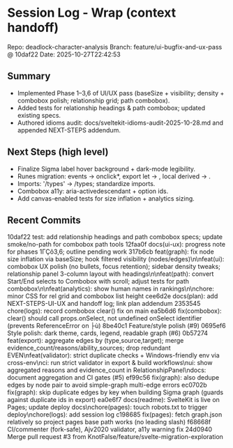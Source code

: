 # Session Log - Wrap (context handoff)

Repo: deadlock-character-analysis
Branch: feature/ui-bugfix-and-ux-pass @ 10daf22
Date: 2025-10-27T22:42:53

## Summary
- Implemented Phase 1–3,6 of UI/UX pass (baseSize + visibility; density + combobox polish; relationship grid; path combobox).
- Added tests for relationship headings & path combobox; updated existing specs.
- Authored idioms audit: docs/sveltekit-idioms-audit-2025-10-28.md and appended NEXT-STEPS addendum.

## Next Steps (high level)
- Finalize Sigma label hover background + dark-mode legibility.
- Runes migration: events → onclick*, export let → , local derived → .
- Imports: '/types' → /types; standardize  imports.
- Combobox a11y: aria-activedescendant + option ids.
- Add canvas-enabled tests for size inflation + analytics sizing.

## Recent Commits
10daf22 test: add relationship headings and path combobox specs; update smoke/no-path for combobox path tools
12faa0f docs(ui-ux): progress note for phases 1ΓÇô3,6; outline pending work
317b6cb feat(graph): fix node size inflation via baseSize; hook filtered visibility (nodes/edges)\n\nfeat(ui): combobox UX polish (no bullets, focus retention); sidebar density tweaks; relationship panel 3-column layout with headings\n\nfeat(path): convert Start/End selects to Combobox with scroll; adjust tests for path combobox\n\nfeat(analytics): show human names in rankings\n\nchore: minor CSS for rel grid and combobox list height
cee6d2e docs(plan): add NEXT-STEPS-UI-UX and handoff log; link plan addendum
2353545 chore(logs): record combobox clear() fix on main
ea5b6d6 fix(combobox): clear() should call props.onSelect, not undefined onSelect identifier (prevents ReferenceError on ├ù)
8be40c1 Feature/style polish (#9)
0695ef6 Style polish: dark theme, cards, legend, readable graph (#6)
0b57274 feat(export): aggregate edges by (type,source,target); merge evidence_count/reasons/ability_sources; drop redundant EVEN\nfeat(validator): strict duplicate checks + Windows-friendly env via cross-env\nci: run strict validator in export & build workflows\nui: show aggregated reasons and evidence_count in RelationshipPanel\ndocs: document aggregation and CI gates (#5)
ef99c56 fix(graph): also dedupe edges by node pair to avoid simple-graph multi-edge errors
ec0702b fix(graph): skip duplicate edges by key when building Sigma graph (guards against duplicate ids in export)
ea0e6f7 docs(readme): SvelteKit is live on Pages; update deploy docs\nchore(pages): touch robots.txt to trigger deploy\nchore(logs): add session log
c198685 fix(pages): fetch graph.json relatively so project pages base path works (no leading slash)
f68668f CI/commenter (fork-safe), Ajv2020 validator, a11y warning fix
24d0940 Merge pull request #3 from KnotFalse/feature/svelte-migration-exploration